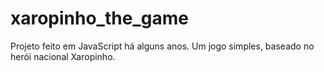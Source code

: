 # xaropinho_the_game
Projeto feito em JavaScript há alguns anos. Um jogo simples, baseado no herói nacional Xaropinho.
